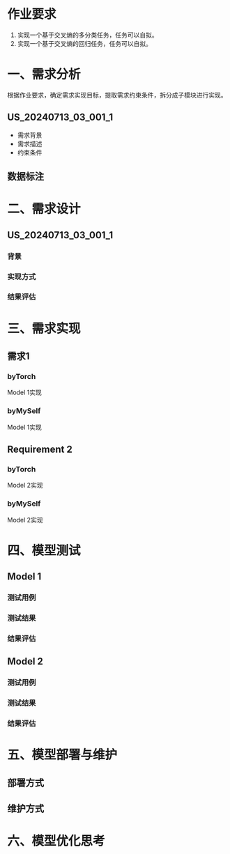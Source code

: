# 作业要求

1. 实现一个基于交叉熵的多分类任务，任务可以自拟。
2. 实现一个基于交叉熵的回归任务，任务可以自拟。

# 一、需求分析

根据作业要求，确定需求实现目标，提取需求约束条件，拆分成子模块进行实现。

## US_20240713_03_001_1

- 需求背景
- 需求描述
- 约束条件

## 数据标注


# 二、需求设计

## US_20240713_03_001_1

### 背景

### 实现方式

### 结果评估

# 三、需求实现

## 需求1

### byTorch

Model 1实现

### byMySelf

Model 1实现

## Requirement 2

### byTorch

Model 2实现

### byMySelf

Model 2实现

# 四、模型测试

## Model 1

### 测试用例

### 测试结果

### 结果评估

## Model 2

### 测试用例

### 测试结果

### 结果评估

# 五、模型部署与维护

## 部署方式

## 维护方式

# 六、模型优化思考

